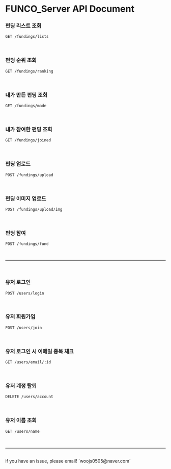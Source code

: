 # FUNCO_Server API Document

### 펀딩 리스트 조회

```
GET /fundings/lists
```

<br/>

### 펀딩 순위 조회

```
GET /fundings/ranking
```

<br/>

### 내가 만든 펀딩 조회

```
GET /fundings/made
```

<br/>

### 내가 참여한 펀딩 조회

```
GET /fundings/joined
```

<br/>

### 펀딩 업로드

```
POST /fundings/upload
```

<br/>

### 펀딩 이미지 업로드

```
POST /fundings/upload/img
```

<br/>

### 펀딩 참여

```
POST /fundings/fund
```

<br/>

---

<br/>

### 유저 로그인

```
POST /users/login
```

<br/>

### 유저 회원가입

```
POST /users/join
```

<br/>

### 유저 로그인 시 이메일 중복 체크

```
GET /users/email/:id
```

<br/>

### 유저 계정 탈퇴

```
DELETE /users/account
```

<br/>

### 유저 이름 조회

```
GET /users/name
```

<br/>

---

<br/>
if you have an issue, please email! `woojs0505@naver.com`
